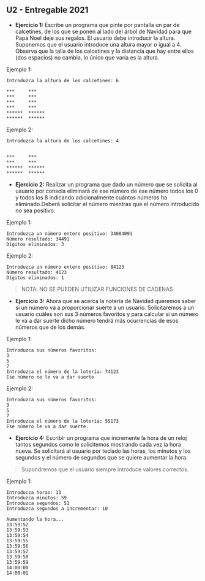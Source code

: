 ## U2 - Entregable 2021
* **Ejercicio 1:** 
Escribe un programa que pinte por pantalla un par de calcetines, de los que se ponen al lado del árbol de Navidad para que Papá Noel deje sus regalos.
El usuario debe introducir la altura. Suponemos que el usuario introduce una altura mayor o igual a 4. Observa que la talla de los calcetines y la distancia
que hay entre ellos (dos espacios) no cambia, lo único que varía es la altura.

Ejemplo 1:
````
Introduzca la altura de los calcetines: 6

***     ***
***     ***
***     ***
***     ***
******  ******
******  ******
````

Ejemplo 2:
````
Introduzca la altura de los calcetines: 4


***     ***
***     ***
******  ******
******  ******
````

* **Ejercicio 2:**
Realizar un programa que dado un número que se solicita al usuario por consola eliminará de ese número de ese número 
todos los 0 y todos los 8 indicando adicionalmente cuántos números ha eliminado.Deberá solicitar el número mientras que
el número introducido no sea positivo.

Ejemplo 1:
````
Introduzca un número entero positivo: 34084091
Número resultado: 34491
Dígitos eliminados: 3
````
Ejemplo 2:
````
Introduzca un número entero positivo: 84123
Número resultado: 4123
Dígitos eliminados: 1
````
> NOTA: NO SE PUEDEN UTILIZAR FUNCIONES DE CADENAS

* **Ejercicio 3:**
Ahora que se acerca la notería de Navidad queremos saber si un número va a proporcionar suerte a un usuario. Solicitaremos a un usuario cuáles son sus 3 números favoritos y para calcular  si un número le va a dar suerte dicho número tendrá más ocurrencias de esos números que de los demás.

Ejemplo 1:
````
Introduzca sus números favoritos:
3
5
7
Introduzca el número de la lotería: 74123
Ese número no le va a dar suerte
````
Ejemplo 2:
````
Introduzca sus números favoritos:
3
5
7
Introduzca el número de la lotería: 55173
Ese número le va a dar suerte.
````
* **Ejercicio 4:** 
Escribir un programa que incremente la hora de un reloj tantos segundos como le solicitemos mostrando cada vez la hora nueva.
Se solicitará al usuario por teclado las horas, los minutos y los segundos y el número de segundos que se quiere aumentar la hora.

>Supondremos que el usuario siempre introduce valores correctos.

Ejemplo 1:
````
Introducza horas: 13
Introduzca minutos: 59
Introduzca segundos: 51
Introduzca segundos a incrementar: 10

Aumentando la hora...
13:59:52
13:59:53
13:59:54
13:59:55
13:59:56
13:59:57
13.59:58
13:59:59
14:00:00
14:00:01
````
